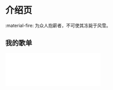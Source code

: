 # 介绍页

:material-fire: 为众人抱薪者，不可使其冻毙于风雪。

## 我的歌单

<iframe frameborder="no" border="0" marginwidth="0" marginheight="0" width=298 height=52 src="//music.163.com/outchain/player?type=2&id=2032222526&auto=0&height=32"></iframe>

<iframe frameborder="no" border="0" marginwidth="0" marginheight="0" width=298 height=52 src="//music.163.com/outchain/player?type=2&id=1887992100&auto=0&height=32"></iframe>